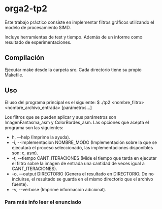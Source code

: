 # orga2-tp2

Este trabajo práctico consiste en implementar filtros gráficos utilizando el modelo de procesamiento SIMD.  

Incluye herramientas de test y tiempo. Además de un informe como resultado de experimentaciones.

## Compilación
Ejecutar make desde la carpeta src. Cada directorio tiene su propio Makefile.

## Uso
El uso del programa principal es el siguiente:
$ ./tp2 <nombre_filtro> <opciones> <nombre_archivo_entrada> [parámetros...]

Los filtros que se pueden aplicar y sus parámetros son ImagenFantasma_asm y ColorBordes_asm.
Las opciones que acepta el programa son las siguientes:    
- h, --help  (Imprime la ayuda).  	
- -i, --implementacion NOMBRE_MODO (Implementación sobre la que se ejecutará el proceso seleccionado, las implementaciones 
    disponibles son: c, asm).  
- -t, --tiempo CANT_ITERACIONES (Mide el tiempo que tarda en ejecutar el filtro sobre la imagen de entrada una cantidad
    de veces igual a CANT_ITERACIONES).  
- -o, --output DIRECTORIO (Genera el resultado en DIRECTORIO. De no incluirse, el resultado se guarda en el mismo
    directorio que el archivo fuente).  
- -v, --verbose (Imprime información adicional).  

### Para más info leer el enunciado 
